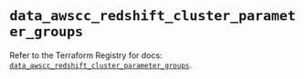 # `data_awscc_redshift_cluster_parameter_groups`

Refer to the Terraform Registry for docs: [`data_awscc_redshift_cluster_parameter_groups`](https://registry.terraform.io/providers/hashicorp/awscc/0.70.0/docs/data-sources/redshift_cluster_parameter_groups).
